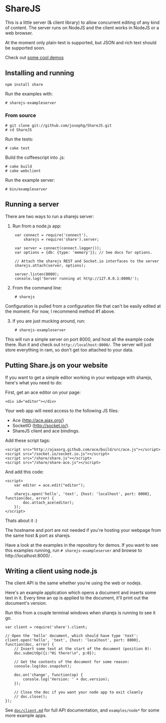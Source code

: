 ShareJS
=======

This is a little server (& client library) to allow concurrent editing of any kind of content. The server runs on NodeJS and the client works in NodeJS or a web browser.

At the moment only plain-text is supported, but JSON and rich text should be supported soon.

Check out [some cool demos](http://sharejs.org:8000/)


Installing and running
----------------------

    npm install share

Run the examples with:

    # sharejs-exampleserver

### From source

    # git clone git://github.com/josephg/ShareJS.git
    # cd ShareJS

Run the tests:

    # cake test

Build the coffeescript into .js:

    # cake build
    # cake webclient

Run the example server:

    # bin/exampleserver

Running a server
----------------

There are two ways to run a sharejs server:

1. Run from a node.js app:

        var connect = require('connect'),
            sharejs = require('share').server;

        var server = connect(connect.logger());
        var options = {db: {type: 'memory'}}; // See docs for options.

        // Attach the sharejs REST and Socket.io interfaces to the server
        sharejs.attach(server, options);

        server.listen(8000);
        console.log('Server running at http://127.0.0.1:8000/');

2. From the command line:

        # sharejs
  Configuration is pulled from a configuration file that can't be easily edited at the moment. For now, I recommend method #1 above.

3. If you are just mucking around, run:

        # sharejs-exampleserver
  
  This will run a simple server on port 8000, and host all the example code there. Run it and check out `http://localhost:8000/`. The server will just store everything in ram, so don't get too attached to your data.


Putting Share.js on your website
--------------------------------

If you want to get a simple editor working in your webpage with sharejs, here's what you need to do:

First, get an ace editor on your page:

    <div id="editor"></div>

Your web app will need access to the following JS files:

- Ace (http://ace.ajax.org/)
- SocketIO (http://socket.io/).
- ShareJS client and ace bindings.

Add these script tags:

    <script src="http://ajaxorg.github.com/ace/build/src/ace.js"></script>
	<script src="/socket.io/socket.io.js"></script>
	<script src="/share/share.js"></script>
	<script src="/share/share-ace.js"></script>

And add this code:

    <script>
        var editor = ace.edit("editor");

        sharejs.open('hello', 'text', {host: 'localhost', port: 8000}, function(doc, error) {
	        doc.attach_ace(editor);
        });
	</script>

Thats about it :)

The hostname and port are not needed if you're hosting your webpage from the same host & port as sharejs.

Have a look at the examples in the repository for demos. If you want to see this examples running, run `# sharejs-exampleserver` and browse to http://localhost:8000/ .


Writing a client using node.js
------------------------------

The client API is the same whether you're using the web or nodejs.

Here's an example application which opens a document and inserts some text in it. Every time an op is applied to the document, it'll print out the document's version.

Run this from a couple terminal windows when sharejs is running to see it go.

    var client = require('share').client;

    // Open the 'hello' document, which should have type 'text':
    client.open('hello', 'text', {host: 'localhost', port: 8000}, function(doc, error) {
        // Insert some text at the start of the document (position 0):
        doc.submitOp({i:"Hi there!\n", p:0});

        // Get the contents of the document for some reason:
        console.log(doc.snapshot);

        doc.on('change', function(op) {
            console.log('Version: ' + doc.version);
        });

        // Close the doc if you want your node app to exit cleanly
	    // doc.close();
    });

See [`doc/client.md`](ShareJS/blob/master/doc/client.md) for full API documentation, and `examples/node*` for some more example apps.


